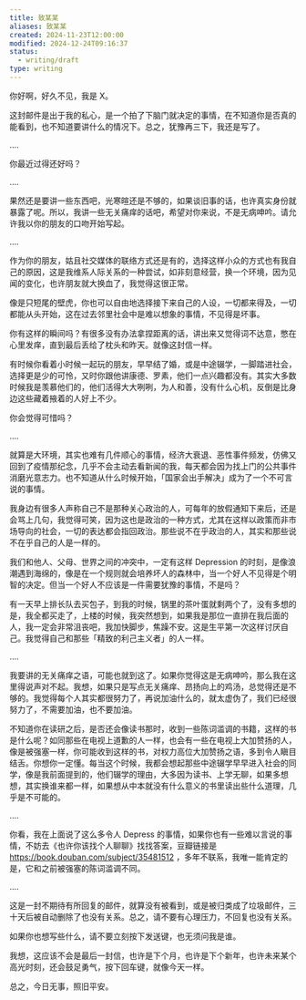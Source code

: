 ```yaml
---
title: 致某某
aliases: 致某某
created: 2024-11-23T12:00:00
modified: 2024-12-24T09:16:37
status:
  - writing/draft
type: writing
---
```


你好啊，好久不见，我是 X。

这封邮件是出于我的私心，是一个拍了下脑门就决定的事情，在不知道你是否真的能看到，也不知道要讲什么的情况下。总之，犹豫再三下，我还是写了。

....

你最近过得还好吗？

....

果然还是要讲一些东西吧，光寒暄还是不够的，如果谈旧事的话，也许真实身份就暴露了呢。所以，我讲一些无关痛痒的话吧，希望对你来说，不是无病呻吟。请允许我以你的朋友的口吻开始写起。

....

作为你的朋友，姑且社交媒体的联络方式还是有的，选择这样小众的方式也有我自己的原因，这是我维系人际关系的一种尝试，如非刻意经营，换一个环境，因为见闻的变化，也许朋友就大换血了，我觉得这很正常。

像是只短尾的壁虎，你也可以自由地选择接下来自己的人设，一切都来得及，一切都能从头开始，这在过去邻里社会中是难以想象的事情，不见得是坏事。

你有这样的瞬间吗？有很多没有办法拿捏距离的话，讲出来又觉得词不达意，憋在心里发痒，直到最后丢给了枕头和昨天。就像这封信一样。

有时候你看着小时候一起玩的朋友，早早结了婚，或是中途辍学，一脚踏进社会，选择更是少的可怜，又时你跟他讲康德、罗素，他们一点兴趣都没有。其实大多数时候我是羡慕他们的，他们活得大大咧咧，为人和善，没有什么心机，反倒是比身边这些藏着掖着的人好上不少。

你会觉得可惜吗？

....

就算是大环境，其实也难有几件顺心的事情，经济大衰退、恶性事件频发，仿佛又回到了疫情那纪念，几乎不会主动去看新闻的我，每天都会因为找上门的公共事件消磨光意志力。也不知道从什么时候开始，「国家会出手解决」成为了一个不可言说的事情。

我身边有很多人声称自己不是那种关心政治的人，可每年的放假通知下来后，还是会骂上几句，我觉得可笑，因为这也是政治的一种方式，尤其在这样以政策而非市场导向的社会，一切的表达都会指回政治。那些说不在乎政治的人，其实和那些说不在乎自己的人是一样的。

我们和他人、父母、世界之间的冲突中，一定有这样 Depression 的时刻，是像浪潮遇到海绵的，像是在一个规则就会培养坏人的森林中，当一个好人不见得是个明智的决定。但当一个好人不应该是一件需要犹豫的事情，不是吗？

有一天早上排长队去买包子，到我的时候，锅里的茶叶蛋就剩两个了，没有多想的是，我全都买走了，上楼的时候，我突然想到，如果我是那位一直排在我后面的人，我一定会非常沮丧吧，我加快脚步，焦躁不安。这是生平第一次这样讨厌自己。我觉得自己和那些「精致的利己主义者」的人一样。

....

我要讲的无关痛痒之语，可能也就到这了。如果你觉得这是无病呻吟，那么我在这里得说声对不起。我想，如果只是写点无关痛痒、昂扬向上的鸡汤，总觉得还是不够的。我觉得每个人其实都很努力了，再说加油什么的，就太虚伪了，我们已经很努力了，不需要加油，也不要加油。

不知道你在读研之后，是否还会像读书那时，收到一些陈词滥调的书籍，这样的书是什么呢？如同那些在电视上道歉的人一样，也会有一些在电视上大加赞扬的人，像是被强塞一样，你可能收到这样的书，对权力高位大加赞扬之语，多到令人瞋目结舌。你想你一定懂。每当这个时候，我都会想起那些中途辍学早早进入社会的同学，像是我前面提到的，他们辍学的理由，大多因为读书、上学无聊，如果多想想，其实换谁来都一样，如果想从中本就没有什么意义的书里读出些什么道理，几乎是不可能的。

....

你看，我在上面说了这么多令人 Depress 的事情，如果你也有一些难以言说的事情，不妨去《也许你该找个人聊聊》找找答案，豆瓣链接是 https://book.douban.com/subject/35481512 ，多年不联系，我唯一能肯定的是，它和之前被强塞的陈词滥调不同。

....

这是一封不期待有所回复的邮件，就算没有被看到，或是被归类成了垃圾邮件，三十天后被自动删除了也没有关系。总之，请不要有心理压力，不回复也没有关系。

如果你也想写些什么，请不要立刻按下发送键，也无须问我是谁。

我想，这应该不会是最后一封信，也许是下个月，也许是下个新年，也许未来某个高光时刻，还会鼓足勇气，按下回车键，就像今天一样。

总之，今日无事，照旧平安。
